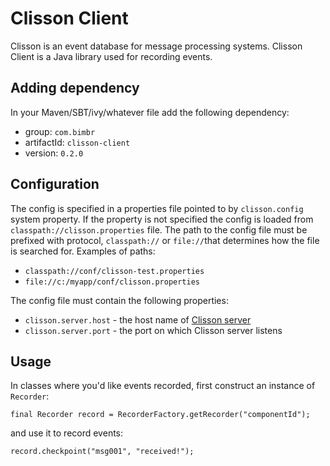 Clisson Client
==============

Clisson is an event database for message processing systems. Clisson Client is a Java library used for recording events.

Adding dependency
-----------------

In your Maven/SBT/ivy/whatever file add the following dependency:

* group: `com.bimbr`
* artifactId: `clisson-client`
* version: `0.2.0`

Configuration
-------------

The config is specified in a properties file pointed to by `clisson.config` system property. If the property is not specified the config is loaded from `classpath://clisson.properties` file. The path to the config file must be prefixed with protocol, `classpath://` or `file://`that determines how the file is searched for. Examples of paths:
 
 * `classpath://conf/clisson-test.properties`
 * `file://c:/myapp/conf/clisson.properties`

The config file must contain the following properties:

* `clisson.server.host` - the host name of [Clisson server](https://github.com/mmakowski/clisson-server)
* `clisson.server.port` - the port on which Clisson server listens

Usage
-----

In classes where you'd like events recorded, first construct an instance of `Recorder`:

    final Recorder record = RecorderFactory.getRecorder("componentId");

and use it to record events:

    record.checkpoint("msg001", "received!");

